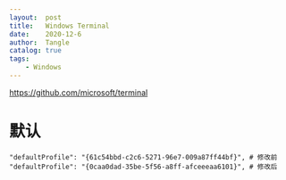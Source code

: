 ```yaml
---
layout:  post
title:   Windows Terminal
date:    2020-12-6
author:  Tangle
catalog: true
tags:
    - Windows
---
```


<https://github.com/microsoft/terminal>

# 默认

```
"defaultProfile": "{61c54bbd-c2c6-5271-96e7-009a87ff44bf}", # 修改前
"defaultProfile": "{0caa0dad-35be-5f56-a8ff-afceeeaa6101}", # 修改后
```
